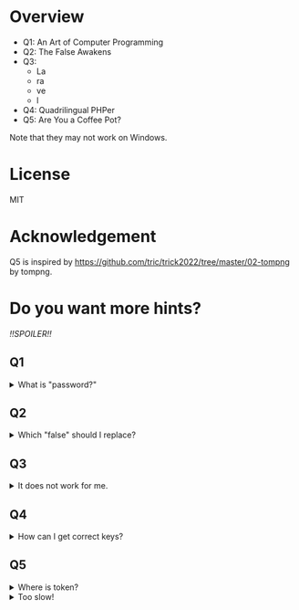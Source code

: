 # Overview

* Q1: An Art of Computer Programming
* Q2: The False Awakens
* Q3:
    * La
    * ra
    * ve
    * l
* Q4: Quadrilingual PHPer
* Q5: Are You a Coffee Pot?

Note that they may not work on Windows.


# License

MIT


# Acknowledgement

Q5 is inspired by https://github.com/tric/trick2022/tree/master/02-tompng by tompng.


# Do you want more hints?

*!!SPOILER!!*

## Q1

<details>
<summary>What is "password?"</summary>
It starts with `i` and ends with `g`. PHPerKaigi system is case-insensitive but the Q1 program does *not* accept uppercase.
</details>

## Q2

<details>
<summary>Which "false" should I replace?</summary>
Write a small script for brute <del>false</del> force.
</details>

## Q3

<details>
<summary>It does not work for me.</summary>
The Q3 program highly depends on PHP internals. If it does not work, read the source code to find the token.
</details>

## Q4

<details>
<summary>How can I get correct keys?</summary>
First, install PHP, Ruby, Perl and Bash interpreter. Second, run the Q4 program on each interpreter.
</details>

## Q5

<details>
<summary>Where is token?</summary>
Look at the bottom of the teapot.
</details>

<details>
<summary>Too slow!</summary>
Enable fast mode by changing `FAST_MODE` constant.
</details>
